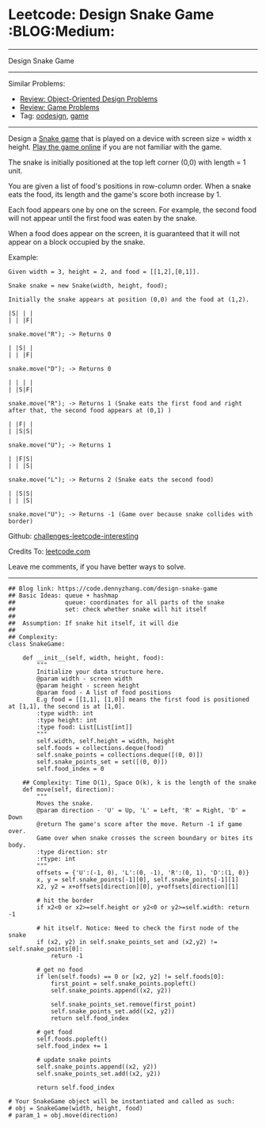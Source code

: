 # Leetcode: Design Snake Game     :BLOG:Medium:


---

Design Snake Game  

---

Similar Problems:  
-   [Review: Object-Oriented Design Problems](https://code.dennyzhang.com/review-oodesign)
-   [Review: Game Problems](https://code.dennyzhang.com/review-game)
-   Tag: [oodesign](https://code.dennyzhang.com/tag/oodesign), [game](https://code.dennyzhang.com/tag/game)

---

Design a [Snake game](https://en.wikipedia.org/wiki/Snake_(video_game_genre)) that is played on a device with screen size = width x height. [Play the game online](http://patorjk.com/games/snake/) if you are not familiar with the game.  

The snake is initially positioned at the top left corner (0,0) with length = 1 unit.  

You are given a list of food's positions in row-column order. When a snake eats the food, its length and the game's score both increase by 1.  

Each food appears one by one on the screen. For example, the second food will not appear until the first food was eaten by the snake.  

When a food does appear on the screen, it is guaranteed that it will not appear on a block occupied by the snake.  

Example:  

    Given width = 3, height = 2, and food = [[1,2],[0,1]].
    
    Snake snake = new Snake(width, height, food);
    
    Initially the snake appears at position (0,0) and the food at (1,2).
    
    |S| | |
    | | |F|
    
    snake.move("R"); -> Returns 0
    
    | |S| |
    | | |F|
    
    snake.move("D"); -> Returns 0
    
    | | | |
    | |S|F|
    
    snake.move("R"); -> Returns 1 (Snake eats the first food and right after that, the second food appears at (0,1) )
    
    | |F| |
    | |S|S|
    
    snake.move("U"); -> Returns 1
    
    | |F|S|
    | | |S|
    
    snake.move("L"); -> Returns 2 (Snake eats the second food)
    
    | |S|S|
    | | |S|
    
    snake.move("U"); -> Returns -1 (Game over because snake collides with border)

Github: [challenges-leetcode-interesting](https://github.com/DennyZhang/challenges-leetcode-interesting/tree/master/design-snake-game)  

Credits To: [leetcode.com](https://leetcode.com/problems/design-snake-game/description/)  

Leave me comments, if you have better ways to solve.  

---

    ## Blog link: https://code.dennyzhang.com/design-snake-game
    ## Basic Ideas: queue + hashmap
    ##              queue: coordinates for all parts of the snake
    ##              set: check whether snake will hit itself
    ##
    ##  Assumption: If snake hit itself, it will die
    ##
    ## Complexity:
    class SnakeGame:
    
        def __init__(self, width, height, food):
            """
            Initialize your data structure here.
            @param width - screen width
            @param height - screen height 
            @param food - A list of food positions
            E.g food = [[1,1], [1,0]] means the first food is positioned at [1,1], the second is at [1,0].
            :type width: int
            :type height: int
            :type food: List[List[int]]
            """
            self.width, self.height = width, height
            self.foods = collections.deque(food)
            self.snake_points = collections.deque([(0, 0)])
            self.snake_points_set = set([(0, 0)])
            self.food_index = 0
    
        ## Complexity: Time O(1), Space O(k), k is the length of the snake
        def move(self, direction):
            """
            Moves the snake.
            @param direction - 'U' = Up, 'L' = Left, 'R' = Right, 'D' = Down 
            @return The game's score after the move. Return -1 if game over. 
            Game over when snake crosses the screen boundary or bites its body.
            :type direction: str
            :rtype: int
            """
            offsets = {'U':(-1, 0), 'L':(0, -1), 'R':(0, 1), 'D':(1, 0)}
            x, y = self.snake_points[-1][0], self.snake_points[-1][1]
            x2, y2 = x+offsets[direction][0], y+offsets[direction][1]
    
            # hit the border
            if x2<0 or x2>=self.height or y2<0 or y2>=self.width: return -1
    
            # hit itself. Notice: Need to check the first node of the snake
            if (x2, y2) in self.snake_points_set and (x2,y2) != self.snake_points[0]:
                return -1
    
            # get no food
            if len(self.foods) == 0 or [x2, y2] != self.foods[0]:
                first_point = self.snake_points.popleft()
                self.snake_points.append((x2, y2))
    
                self.snake_points_set.remove(first_point)
                self.snake_points_set.add((x2, y2))
                return self.food_index
    
            # get food
            self.foods.popleft()
            self.food_index += 1
    
            # update snake points
            self.snake_points.append((x2, y2))
            self.snake_points_set.add((x2, y2))
    
            return self.food_index
    
    # Your SnakeGame object will be instantiated and called as such:
    # obj = SnakeGame(width, height, food)
    # param_1 = obj.move(direction)